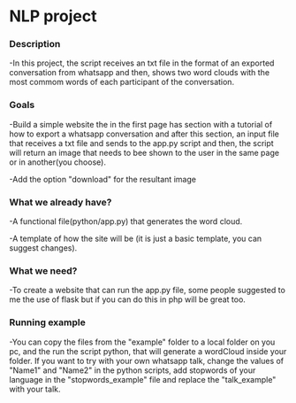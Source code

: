 # NLP project

### Description
 
  -In this project, the script receives an txt file in the format of an exported conversation from whatsapp and then, shows two word clouds with the most commom words of each participant of the conversation.
 
### Goals

  -Build a simple website the in the first page has section with a tutorial of how to export a whatsapp conversation and after this section, an input file that receives a txt file and sends to the app.py script and then, the script will return an image that needs to bee shown to the user in the same page or in another(you choose).

  -Add the option "download" for the resultant image

### What we already have?

  -A functional file(python/app.py) that generates the word cloud.

  -A template of how the site will be (it is just a basic template, you can suggest changes).

### What we need?

  -To create a website that can run the app.py file, some people suggested to me the use of flask but if you can do this in php will be great too.

### Running example

  -You can copy the files from the "example" folder to a local folder on you pc, and the run the script python, that will generate a wordCloud inside your folder. If you want to try with your own whatsapp talk, change the values of "Name1" and "Name2" in the python scripts, add stopwords of your language in the "stopwords_example" file and replace the "talk_example" with your talk.
